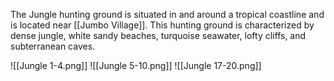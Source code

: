 The Jungle hunting ground is situated in and around a tropical coastline and is located near [[Jumbo Village]]. This hunting ground is characterized by dense jungle, white sandy beaches, turquoise seawater, lofty cliffs, and subterranean caves.

![[Jungle 1-4.png]]
![[Jungle 5-10.png]]
![[Jungle 17-20.png]]